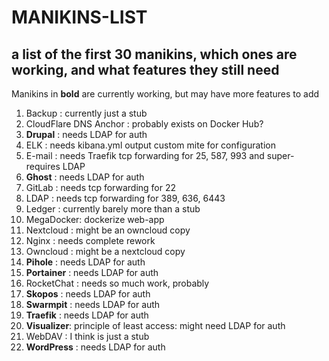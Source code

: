 # MANIKINS-LIST

## a list of the first 30 manikins, which ones are working, and what features they still need

Manikins in **bold** are currently working, but may have more features to add

1. Backup : currently just a stub
2. CloudFlare DNS Anchor : probably exists on Docker Hub?
3. **Drupal** : needs LDAP for auth
4. ELK : needs kibana.yml output custom mite for configuration
5. E-mail : needs Traefik tcp forwarding for 25, 587, 993 and super-requires LDAP
6. **Ghost** : needs LDAP for auth
7. GitLab : needs tcp forwarding for 22
8. LDAP : needs tcp forwarding for 389, 636, 6443
9. Ledger : currently barely more than a stub
10. MegaDocker: dockerize web-app
11. Nextcloud : might be an owncloud copy
12. Nginx : needs complete rework
13. Owncloud : might be a nextcloud copy
14. **Pihole** : needs LDAP for auth
15. **Portainer** : needs LDAP for auth
16. RocketChat : needs so much work, probably
17. **Skopos** : needs LDAP for auth
18. **Swarmpit** : needs LDAP for auth
19. **Traefik** : needs LDAP for auth
20. **Visualizer**: principle of least access: might need LDAP for auth
21. WebDAV : I think is just a stub
22. **WordPress** : needs LDAP for auth
